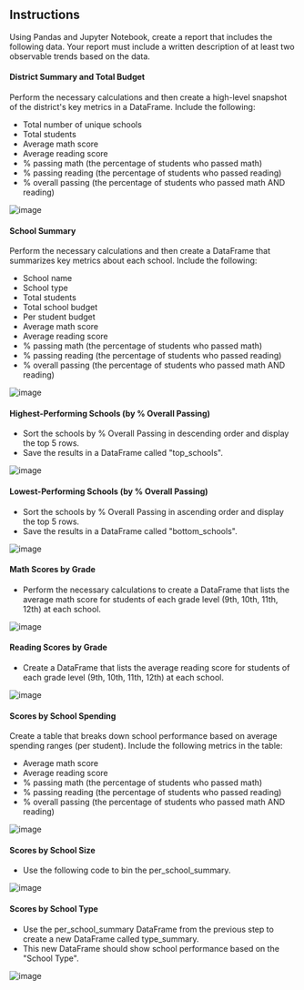 
## Instructions
Using Pandas and Jupyter Notebook, create a report that includes the following data. Your report must include a written description of at least two observable trends based on the data.
#### District Summary and Total Budget
Perform the necessary calculations and then create a high-level snapshot of the district's key metrics in a DataFrame.
Include the following:
- Total number of unique schools
- Total students
- Average math score
- Average reading score
- % passing math (the percentage of students who passed math)
- % passing reading (the percentage of students who passed reading)
- % overall passing (the percentage of students who passed math AND reading)

![image](https://user-images.githubusercontent.com/62813833/226746091-d9325329-a13a-4c31-bfc0-28fa697da888.png)


#### School Summary
Perform the necessary calculations and then create a DataFrame that summarizes key metrics about each school.
Include the following:
- School name
- School type
- Total students
- Total school budget
- Per student budget
- Average math score
- Average reading score
- % passing math (the percentage of students who passed math)
- % passing reading (the percentage of students who passed reading)
- % overall passing (the percentage of students who passed math AND reading)

![image](https://user-images.githubusercontent.com/62813833/226746186-89522bc3-6d50-4307-beb7-e383214b075e.png)


#### Highest-Performing Schools (by % Overall Passing)
- Sort the schools by % Overall Passing in descending order and display the top 5 rows.
- Save the results in a DataFrame called "top_schools".

![image](https://user-images.githubusercontent.com/62813833/226746257-e9a31658-324d-4b4b-a5d3-3dee01c3dd01.png)



#### Lowest-Performing Schools (by % Overall Passing)
- Sort the schools by % Overall Passing in ascending order and display the top 5 rows.
- Save the results in a DataFrame called "bottom_schools".

![image](https://user-images.githubusercontent.com/62813833/226746318-1227de30-5700-41f3-b5d3-7ef12319811d.png)


#### Math Scores by Grade
- Perform the necessary calculations to create a DataFrame that lists the average math score for students of each grade level (9th, 10th, 11th, 12th) at each school.

![image](https://user-images.githubusercontent.com/62813833/226746406-5fc5a885-4031-4337-9627-097786857a64.png)


#### Reading Scores by Grade
- Create a DataFrame that lists the average reading score for students of each grade level (9th, 10th, 11th, 12th) at each school.

![image](https://user-images.githubusercontent.com/62813833/226746478-7f3fcdf4-8fc6-4c3a-ab86-315903189006.png)


#### Scores by School Spending
Create a table that breaks down school performance based on average spending ranges (per student).
Include the following metrics in the table:
- Average math score
- Average reading score
- % passing math (the percentage of students who passed math)
- % passing reading (the percentage of students who passed reading)
- % overall passing (the percentage of students who passed math AND reading)

![image](https://user-images.githubusercontent.com/62813833/226746535-26200cfe-f20b-426e-a30b-10f4c64a07c5.png)


#### Scores by School Size
- Use the following code to bin the per_school_summary.

![image](https://user-images.githubusercontent.com/62813833/226746624-9f301fb7-b8bc-42fe-8b3a-3626e38a330d.png)


#### Scores by School Type
- Use the per_school_summary DataFrame from the previous step to create a new DataFrame called type_summary.
- This new DataFrame should show school performance based on the "School Type".

![image](https://user-images.githubusercontent.com/62813833/226746679-7bcb4690-975e-4f60-8b31-926d679dc94a.png)
